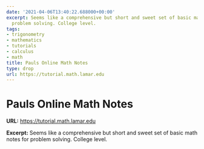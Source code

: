 ```yaml
---
date: '2021-04-06T13:40:22.688000+00:00'
excerpt: Seems like a comprehensive but short and sweet set of basic math notes for
  problem solving. College level.
tags:
- trigonometry
- mathematics
- tutorials
- calculus
- math
title: Pauls Online Math Notes
type: drop
url: https://tutorial.math.lamar.edu
---
```


# Pauls Online Math Notes

**URL:** https://tutorial.math.lamar.edu

**Excerpt:** Seems like a comprehensive but short and sweet set of basic math notes for problem solving. College level.
